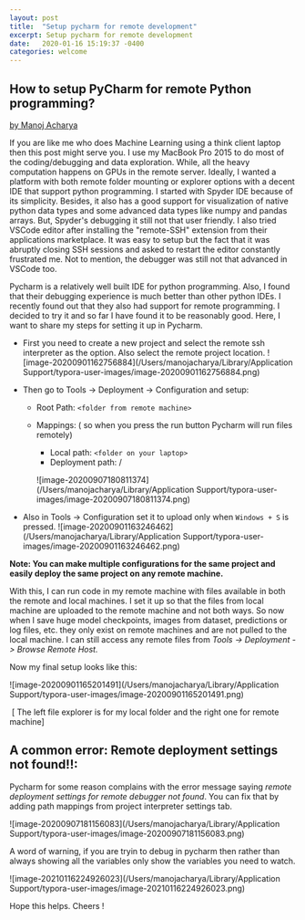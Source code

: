 ```yaml
---
layout: post
title:  "Setup pycharm for remote development"
excerpt: Setup pycharm for remote development
date:   2020-01-16 15:19:37 -0400
categories: welcome
---
```


## How to setup PyCharm for remote Python programming?

[by Manoj Acharya](manojacharya.com)

If you are like me who does  Machine Learning  using a think client laptop then this post might serve you.   I  use  my MacBook Pro 2015 to do most of the coding/debugging and  data exploration. While, all the  heavy computation happens on  GPUs in the remote server.  Ideally,  I wanted a platform with both remote folder mounting or explorer options with a decent IDE that support python programming.  I started with Spyder IDE  because of its simplicity. Besides,  it also has a good  support for visualization of  native python data types and some advanced data types like numpy and  pandas arrays. But, Spyder's debugging it still not that user friendly. I also tried VSCode editor after  installing the  "remote-SSH" extension from their applications marketplace. It was easy to setup but the fact that it was abruptly  closing SSH sessions and  asked to restart the editor constantly  frustrated me. Not to mention, the debugger was still not that advanced in VSCode too.

Pycharm is a relatively well built IDE for python programming.  Also, I found that their debugging experience is much better than  other python IDEs. I recently found out that they also had support for remote programming. I decided to try it and so far I have found it to be reasonably good. Here, I want to share my steps for setting it up in Pycharm.

- First you need to create a new project and select  the remote ssh interpreter as the option. Also select the remote project location.
  ![image-20200901162756884](/Users/manojacharya/Library/Application Support/typora-user-images/image-20200901162756884.png)

- Then go to Tools -> Deployment -> Configuration and setup:

  - Root Path:  `<folder from remote machine>`

  - Mappings: ( so when you press the run button Pycharm will run files remotely)

    - Local path: `<folder on your laptop>`
    - Deployment path: /

    ![image-20200907180811374](/Users/manojacharya/Library/Application Support/typora-user-images/image-20200907180811374.png)

- Also in Tools -> Configuration set it to upload only when `Windows + S` is pressed. 
  ![image-20200901163246462](/Users/manojacharya/Library/Application Support/typora-user-images/image-20200901163246462.png)

**Note: You can make multiple configurations for the same project  and easily deploy the same project on any remote machine.**

With this, I can run  code in my remote machine with files available  in  both the remote and local machines.  I  set it up so that the files from local machine are uploaded to the remote machine and not both ways. So now when I save huge model checkpoints,  images from dataset, predictions or  log files, etc.  they only exist on remote machines and are not pulled to the local machine. I can still access  any remote files from  *Tools -> Deployment -> Browse Remote Host.*

Now my final setup looks like this: 

![image-20200901165201491](/Users/manojacharya/Library/Application Support/typora-user-images/image-20200901165201491.png)

​				[ The left file explorer is for my local folder and the right one for remote machine]



##  A common error: Remote deployment settings not found!!:

Pycharm for some reason  complains with the error message saying *remote deployment  settings for remote debugger not found*. You can fix that by adding path mappings  from project  interpreter settings tab.

![image-20200907181156083](/Users/manojacharya/Library/Application Support/typora-user-images/image-20200907181156083.png)



A word of warning, if you are tryin to debug in pycharm then rather than always showing all the variables only show the variables you need to watch.

![image-20210116224926023](/Users/manojacharya/Library/Application Support/typora-user-images/image-20210116224926023.png)



Hope this helps. Cheers !